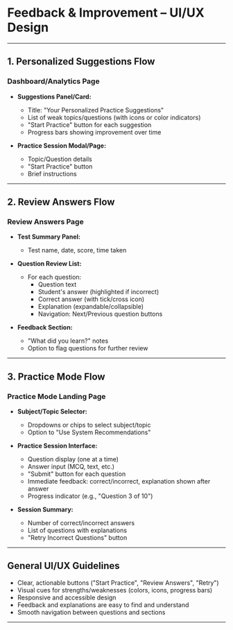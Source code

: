 # Feedback & Improvement – UI/UX Design

---

## 1. Personalized Suggestions Flow

### Dashboard/Analytics Page
- **Suggestions Panel/Card:**  
  - Title: "Your Personalized Practice Suggestions"
  - List of weak topics/questions (with icons or color indicators)
  - "Start Practice" button for each suggestion
  - Progress bars showing improvement over time

- **Practice Session Modal/Page:**  
  - Topic/Question details
  - "Start Practice" button
  - Brief instructions

---

## 2. Review Answers Flow

### Review Answers Page
- **Test Summary Panel:**  
  - Test name, date, score, time taken

- **Question Review List:**  
  - For each question:
    - Question text
    - Student's answer (highlighted if incorrect)
    - Correct answer (with tick/cross icon)
    - Explanation (expandable/collapsible)
    - Navigation: Next/Previous question buttons

- **Feedback Section:**  
  - "What did you learn?" notes
  - Option to flag questions for further review

---

## 3. Practice Mode Flow

### Practice Mode Landing Page
- **Subject/Topic Selector:**  
  - Dropdowns or chips to select subject/topic
  - Option to "Use System Recommendations"

- **Practice Session Interface:**  
  - Question display (one at a time)
  - Answer input (MCQ, text, etc.)
  - "Submit" button for each question
  - Immediate feedback: correct/incorrect, explanation shown after answer
  - Progress indicator (e.g., "Question 3 of 10")

- **Session Summary:**  
  - Number of correct/incorrect answers
  - List of questions with explanations
  - "Retry Incorrect Questions" button

---

## General UI/UX Guidelines

- Clear, actionable buttons ("Start Practice", "Review Answers", "Retry")
- Visual cues for strengths/weaknesses (colors, icons, progress bars)
- Responsive and accessible design
- Feedback and explanations are easy to find and understand
- Smooth navigation between questions and sections

---